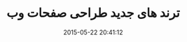 ---
layout: post
title: "ترند های جدید طراحی صفحات وب"
date: 2015-05-22 20:41:12
section: article
tags: design
link: "http://www.majidonline.com/article/%D8%AA%D8%B1%D9%86%D8%AF_%D9%87%D8%A7%DB%8C_%D8%AC%D8%AF%DB%8C%D8%AF_%D8%B7%D8%B1%D8%A7%D8%AD%DB%8C_%D8%B5%D9%81%D8%AD%D8%A7%D8%AA_%D9%88%D8%A8.html"
user: "نوید کاشانی"
user_link: "http://navid.kashani.ir/"
---